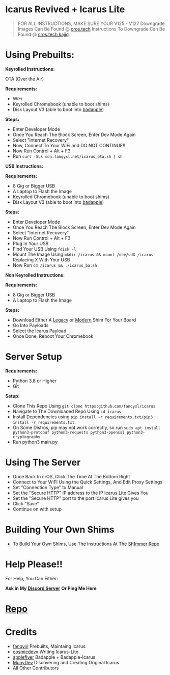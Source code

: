 # Icarus Revived + Icarus Lite

> FOR ALL INSTRUCTIONS, MAKE SURE YOUR V125 - V127 
> Downgrade Images Can Be Found @ [cros.tech](https://cros.tech)
> Instructions To Downgrade Can Be Found @ [cros.tech kajig](https://discord.com/channels/419123358698045453/1019643873032675399)

# Using Prebuilts:

**Keyrolled Instructions:**

OTA (Over the Air)

**Requirements:**

* WiFi
* Keyrolled Chromebook (unable to boot shims)
* Disk Layout V3 (able to boot into [badapple](https://github.com/applefritter-inc/BadApple))

**Steps:**

* Enter Developer Mode
* Once You Reach The Block Screen, Enter Dev Mode Again
* Select "Internet Recovery"
* Now, Connect To Your WiFi and DO NOT CONTINUE!!
* Now Run Control + Alt + F3
* Run ```curl -SLk cdn.fanqyxl.net/icarus_ota.sh | sh```

**USB Instructions:**

**Requirements:**

* 8 Gig or Bigger USB 
* A Laptop to Flash the Image 
* Keyrolled Chromebook (unable to boot shims)
* Disk Layout V3 (able to boot into [badapple](https://github.com/applefritter-inc/BadApple))

**Steps:**

* Enter Developer Mode
* Once You Reach The Block Screen, Enter Dev Mode Again
* Select "Internet Recovery"
* Now Run Control + Alt + F3
* Plug In Your USB
* Find Your USB Using ```fdisk -l```
* Mount The Image Using ```mkdir /icarus && mount /dev/sdX /icarus``` Replacing X With Your USB
* Now Run ```cd /icarus && ./icarus_ba.sh```

**Non Keyrolled Instructions:**

**Requirements:**

* 8 Gig or Bigger USB 
* A Laptop to Flash the Image

**Steps:**

* Download Either A [Legacy](https://dl.fanqyxl.net/ChromeOS/Prebuilts/Sh1mmer/Legacy) or [Modern](https://dl.fanqyxl.net/ChromeOS/Prebuilts/Sh1mmer/Modern) Shim For Your Board
* Go Into Payloads
* Select the Icarus Payload
* Once Done, Reboot Your Chromebook

# Server Setup

**Requirements:**

* Python 3.8 or Higher
* Git

**Setup:**

* Clone This Repo Using ```git clone https:github.com/fanqyxl/icarus```
* Navigate to The Downloaded Repo Using ```cd icarus```
* Install Dependencies using ```pip install -r requirements.txt/pip3 install -r requirements.txt```.
* On Some Distros, pip may not work correctly, so run ```sudo apt install python3-protobuf python3-requests python3-openssl python3-cryptography```
* Run python3 main.py

# Using The Server

* Once Back In crOS, Click The Time At The Bottom Right
* Connect to Your WiFI Using the Quick Settings, And Edit Proxy Settings
* Set "Connection Type" to Manual
* Set the "Secure HTTP" IP address to the IP Icarus Lite Gives You
* Set the "Secure HTTP" port to the port Icarus Lite gives you
* Click "Save"
* Continue on with setup

# Building Your Own Shims

* To Build Your Own Shims, Use The Instructions At The [Sh1mmer Repo](http://github.com/MercuryWorkshop/Sh1mmer?tab=readme-ov-file#building-a-beautiful-world-shim)

# Help Please!!

For Help, You Can Either:

**Ask in My [Discord Server](https://discord.gg/FF6Evz2gwr)**
**Or Ping Me Here**

# [Repo](https://github.com/fanqyxl/icarus)

# Credits 
* [fanqyxl](https://fanqyxl.net) Prebuilts, Maintaing Icarus
* [cosmicdevv](https://github.com/cosmicdevv) Writing Icarus-Lite
* [appleflyer](https://github.com/appleflyerv3) Badapple + Badapple-Icarus
* [MunyDev](https://github.com/MunyDev) Discovering and Creating Original Icarus
* All Other Contributors